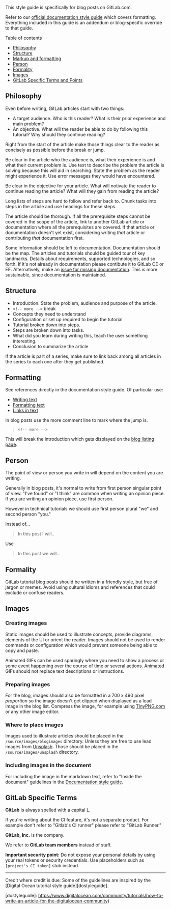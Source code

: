 This style guide is specifically for blog posts on GitLab.com. 

Refer to our [official documentation style guide](http://doc.gitlab.com/ce/development/doc_styleguide.html#documentation-styleguide) which covers formatting. 
Everything included in this guide is an addendum or blog-specific override to that guide. 

Table of contents

- [Philosophy](#philosophy)
- [Structure](#structure)
- [Markup and formatting](#formatting)
- [Person](#person)
- [Formality](#formality)
- [Images](#images)
- [GitLab Specific Terms and Points](#gitlab-specific-terms)

## Philosophy

Even before writing, GitLab articles start with two things:

- A target audience. Who is this reader? What is their prior experience and main problem?
- An objective. What will the reader be able to do by following this tutorial?
Why should they continue reading?

Right from the start of the article make those things clear to the reader as 
concisely as possible before the break or jump.  

Be clear in the article who the audience is, what their experience is and what their 
current problem is. 
Use text to describe the problem the article is solving because this will aid in searching.
State the problem as the reader might experience it.
Use error messages they would have encountered.

Be clear in the objective for your article. 
What will notivate the reader to continue reading the article? 
What will they gain from reading the article?

Long lists of steps are hard to follow and refer back to. 
Chunk tasks into steps in the article and use headings for these steps. 

The article should be thorough. 
If all the prerequisite steps cannot be covered in the scope of the article,
link to another GitLab article or documentation where all the prerequisites
are covered. 
If that article or documentation doesn't yet exist, considering writing *that* 
article or contributing *that* documentation first. 

Some information should be left to documentation. 
Documentation should be the map. 
The articles and tutorials should be guided tour of key landmarks. 
Details about requirements, supported technologies, and so forth. 
If it's not already in documentation please contibute it to GitLab CE or EE. 
Alternatively, make an [issue for missing documentation](https://gitlab.com/gitlab-com/doc-gitlab-com).
This is more sustainable, since documentation is maintained. 

## Structure 

- Introduction. State the problem, audience and purpose of the article. 
- `<!-- more -->` break
- Concepts they need to understand
- Configuration or set up required to begin the tutorial
- Tutorial broken down into steps. 
- Steps are broken down into tasks.
- What did you learn during writing this, teach the user something interesting.
- Conclusion to summarize the article

If the article is part of a series, make sure to link back among all articles
in the series to each one after they get published. 

## Formatting

See references directly in the documentation style guide. Of particular use:

- [Writing text][doctext]
- [Formatting text][docformatting]
- [Links in text][doclinks]

In blog posts use the more comment line to mark where the jump is. 

> `<!-- more -->`

This will break the introduction which gets displayed on the [blog listing page][blogpage].

## Person

The point of view or person you write in will depend on the content you are writing. 

Generally in blog posts, it's normal to write from first person singular point of view. 
"I've found" or "I think" are common when writing an opinion piece.  
If you are writing an opinion piece, use first person. 

However in technical tutorials we should use first person plural "we" and second person "you." 

Instead of... 

> In this post I will..  

Use

> In this post we will... 

## Formality

GitLab tutorial blog posts should be written in a friendly style, but free of 
jargon or memes.
Avoid using cultural idioms and references that could exclude or confuse readers. 

## Images

### Creating images

Static images should be used to illustrate concepts, provide diagrams, elements of the UI or orient the reader.
Images should not be used to render commands or configuration which would prevent
someone being able to copy and paste. 

Animated GIFs can be used sparingly where you need to show a process or some event
happening over the course of time or several actions.
Animated GIFs should not replace text descriptions or instructions. 

### Preparing images

For the blog, images should also be formatted in a 700 x 490 pixel *proportion* 
so the image doesn't get clipped when displayed as a lead image in the blog list.
Compress the image, for example using [TinyPNG.com][tinypng] or any other image editor.

### Where to place images

Images used to illustrate articles should be placed in the `/source/images/blogimages` directory. 
Unless they are free to use lead images from [Unsplash][unsplash]. 
Those should be placed in the `/source/images/unsplash` directory.

### Including images in the document

For including the image in the markdown text, refer to "Inside the document"
guidelines in the [Documentation style guide][docimages].

## GitLab Specific Terms 

**GitLab** is always spelled with a capital L. 

If you're writing about the CI feature, it's not a separate product. 
For example don't refer to "Gitlab's CI runner" please refer to "GitLab Runner."

**GitLab, Inc.** is the company. 

We refer to **GitLab team members** instead of staff. 

**Important security point:** Do not expose your personal details by using your real tokens or 
security credentials.
Use placeholders such as `[project's CI token]` stub instead.


************

Credit where credit is due: Some of the guidelines are inspired by the 
[Digital Ocean tutorial style guide][dostyleguide].

[blogpage]: https://about.gitlab.com/blog
[unsplash]: https://unsplash.com/
[tinypng]: https://tinypng.com/
[doctext]: http://doc.gitlab.com/ce/development/doc_styleguide.html#text 
[docformatting]: http://doc.gitlab.com/ce/development/doc_styleguide.html#formatting
[doclinks]: http://doc.gitlab.com/ce/development/doc_styleguide.html#links
[docimages]: http://doc.gitlab.com/ce/development/doc_styleguide.html#images
[dostyleguide]: https://www.digitalocean.com/community/tutorials/how-to-write-an-article-for-the-digitalocean-community)